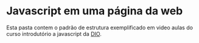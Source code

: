 # Javascript em uma página da web

Esta pasta contem o padrão de estrutura exemplificado em video aulas do curso introdutório a javascript da [DIO](https://web.dio.me/).